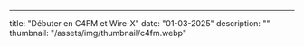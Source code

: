 ---
title: "Débuter en C4FM et Wire-X"
date: "01-03-2025"
description: ""
thumbnail: "/assets/img/thumbnail/c4fm.webp"
